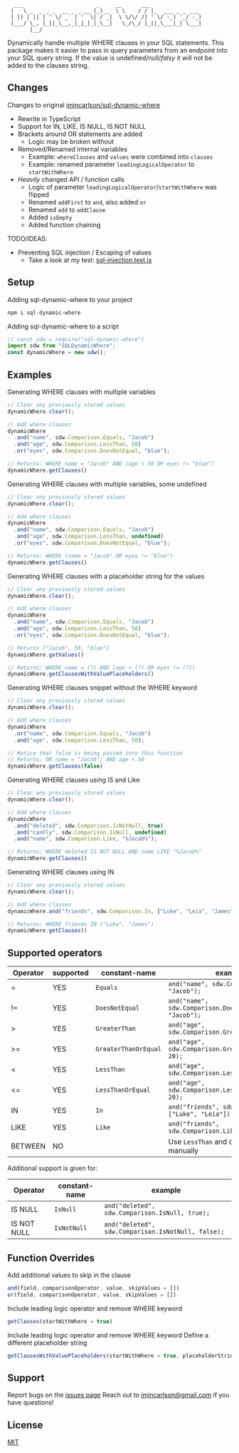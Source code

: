 ```
  ___                       _     __      ___
 |   \ _  _ _ _  __ _ _ __ (_)__  \ \    / / |_  ___ _ _ ___
 | |) | || | ' \/ _` | '  \| / _|  \ \/\/ /| ' \/ -_) '_/ -_)
 |___/ \_, |_||_\__,_|_|_|_|_\__|   \_/\_/ |_||_\___|_| \___|
       |__/
```

Dynamically handle multiple WHERE clauses in your SQL statements.
This package makes it easier to pass in query parameters from an endpoint into your SQL query string.
If the value is undefined/null/_falsy_ it will not be added to the clauses string.

## Changes

Changes to original [imjncarlson/sql-dynamic-where](https://github.com/imjncarlson/sql-dynamic-where)

- Rewrite in TypeScript
- Support for IN, LIKE, IS NULL, IS NOT NULL
- Brackets around OR statements are added
  - Logic may be broken without
- Removed/Renamed internal variables
  - Example: `whereClauses` and `values` were combined into `clauses`
  - Example: renamed parameter `leadingLogicalOperator` to `startWithWhere`
- _Heavily_ changed API / function calls
  - Logic of parameter `leadingLogicalOperator`/`startWithWhere` was flipped
  - Renamed `addFirst` to `and`, also added `or`
  - Renamed `add` to `addClause`
  - Added `isEmpty`
  - Added function chaining

TODO/IDEAS:

- Preventing SQL injection / Escaping of values
  - Take a look at my test: [sql-injection.test.js](./tests/sql-injection.test.js)

## Setup

Adding sql-dynamic-where to your project

```bash
npm i sql-dynamic-where
```

Adding sql-dynamic-where to a script

```js
// const sdw = require("sql-dynamic-where")
import sdw from "SQLDynamicWhere";
const dynamicWhere = new sdw();
```

## Examples

Generating WHERE clauses with multiple variables

```js
// Clear any previously stored values
dynamicWhere.clear();

// Add where clauses
dynamicWhere
  .and("name", sdw.Comparison.Equals, "Jacob")
  .and("age", sdw.Comparison.LessThan, 50)
  .or("eyes", sdw.Comparison.DoesNotEqual, "blue");

// Returns: WHERE name = "Jacob" AND (age < 50 OR eyes != "blue")
dynamicWhere.getClauses()
```

Generating WHERE clauses with multiple variables, some undefined

```js
// Clear any previously stored values
dynamicWhere.clear();

// Add where clauses
dynamicWhere
  .and("name", sdw.Comparison.Equals, "Jacob")
  .and("age", sdw.Comparison.LessThan, undefined)
  .or("eyes", sdw.Comparison.DoesNotEqual, "blue");

// Returns: WHERE (name = "Jacob" OR eyes != "blue")
dynamicWhere.getClauses()
```

Generating WHERE clauses with a placeholder string for the values

```js
// Clear any previously stored values
dynamicWhere.clear();

// Add where clauses
dynamicWhere
  .and("name", sdw.Comparison.Equals, "Jacob")
  .and("age", sdw.Comparison.LessThan, 50)
  .or("eyes", sdw.Comparison.DoesNotEqual, "blue");

// Returns ["Jacob", 50, "blue"]
dynamicWhere.getValues()

// Returns: WHERE name = (?) AND (age < (?) OR eyes != (?))
dynamicWhere.getClausesWithValuePlaceholders()
```

Generating WHERE clauses snippet without the WHERE keyword

```js
// Clear any previously stored values
dynamicWhere.clear();

// Add where clauses
dynamicWhere
  .or("name", sdw.Comparison.Equals, "Jacob")
  .and("age", sdw.Comparison.LessThan, 50);

// Notice that false is being passed into this function
// Returns: OR name = "Jacob") AND age < 50
dynamicWhere.getClauses(false)
```

Generating WHERE clauses using IS and Like

```js
// Clear any previously stored values
dynamicWhere.clear();

// Add where clauses
dynamicWhere
  .and("deleted", sdw.Comparison.IsNotNull, true)
  .and("canFly", sdw.Comparison.IsNull, undefined)
  .and("name", sdw.Comparison.Like, "%Jacob%");

// Returns: WHERE deleted IS NOT NULL AND name LIKE "%Jacob%"
dynamicWhere.getClauses()
```

Generating WHERE clauses using IN

```js
// Clear any previously stored values
dynamicWhere.clear();

// Add where clauses
dynamicWhere.and("friends", sdw.Comparison.In, ["Luke", "Leia", "James"], ["Leia"]);

// Returns: WHERE friends IN ("Luke", "James")
dynamicWhere.getClauses()
```

## Supported operators

| Operator | supported | constant-name        | example                                                |
|----------|-----------|----------------------|--------------------------------------------------------|
| =        | YES       | `Equals`             | `and("name", sdw.Comparison.Equals, "Jacob");`         |
| !=       | YES       | `DoesNotEqual`       | `and("name", sdw.Comparison.DoesNotEqual, "Jacob");`   |
| >        | YES       | `GreaterThan`        | `and("age", sdw.Comparison.GreaterThan, 20);`          |
| >=       | YES       | `GreaterThanOrEqual` | `and("age", sdw.Comparison.GreaterThanOrEqual, 20);`   |
| <        | YES       | `LessThan`           | `and("age", sdw.Comparison.LessThan, 20);`             |
| <=       | YES       | `LessThanOrEqual`    | `and("age", sdw.Comparison.LessThanOrEqual, 20);`      |
| IN       | YES       | `In`                 | `and("friends", sdw.Comparison.In, ["Luke", "Leia"]);` |
| LIKE     | YES       | `Like`               | `and("friends", sdw.Comparison.Like, "%James%");`      |
| BETWEEN  | NO        |                      | Use  `LessThan` and `GreaterThan` manually             |

Additional support is given for:

| Operator    | constant-name | example                                                 |
|-------------|---------------|---------------------------------------------------------|
| IS NULL     | `IsNull`      | `and("deleted", sdw.Comparison.IsNull, true);`     |
| IS NOT NULL | `IsNotNull`   | `and("deleted", sdw.Comparison.IsNotNull, false);` |

## Function Overrides

Add additional values to skip in the clause

```js
and(field, comparisonOperator, value, skipValues = [])
or(field, comparisonOperator, value, skipValues = [])
```

Include leading logic operator and remove WHERE keyword

```js
getClauses(startWithWhere = true)
```

Include leading logic operator and remove WHERE keyword
Define a different placeholder string

```js
getClausesWithValuePlaceholders(startWithWhere = true, placeholderString = "(?)")
```

## Support

Report bugs on the [issues page](https://github.com/imjncarlson/sql-dynamic-where/issues)
Reach out to <imjncarlson@gmail.com> if you have questions!

## License

[MIT](https://choosealicense.com/licenses/mit/)
